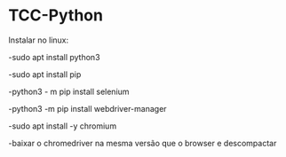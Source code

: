 # TCC-Python


Instalar no linux:

-sudo apt install python3

-sudo apt install pip

-python3 - m pip install selenium

-python3 -m pip install webdriver-manager

-sudo apt install -y chromium

-baixar o chromedriver na mesma versão que o browser e descompactar
